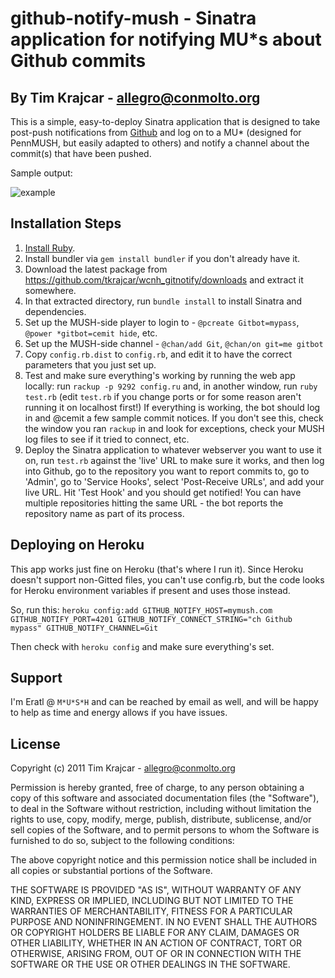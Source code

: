 # github-notify-mush - Sinatra application for notifying MU*s about Github commits
## By Tim Krajcar - allegro@conmolto.org

This is a simple, easy-to-deploy Sinatra application that is designed to take post-push notifications from [Github](http://www.github.com/)
and log on to a MU* (designed for PennMUSH, but easily adapted to others) and notify a channel about the commit(s) that have been pushed.

Sample output:

![example](http://i.imgur.com/d2S5C.jpg)

## Installation Steps
1.  [Install Ruby](http://www.ruby-lang.org/en/downloads/).
2.  Install bundler via `gem install bundler` if you don't already have it.
3.  Download the latest package from https://github.com/tkrajcar/wcnh_gitnotify/downloads and extract it somewhere.
4.  In that extracted directory, run `bundle install` to install Sinatra and dependencies.
5.  Set up the MUSH-side player to login to - `@pcreate Gitbot=mypass`, `@power *gitbot=cemit hide`, etc.
6.  Set up the MUSH-side channel - `@chan/add Git`, `@chan/on git=me gitbot`
7.  Copy `config.rb.dist` to `config.rb`, and edit it to have the correct parameters that you just set up.
8.  Test and make sure everything's working by running the web app locally: run `rackup -p 9292 config.ru` and,
    in another window, run `ruby test.rb` (edit `test.rb` if you change ports or for some reason aren't running it on localhost
    first!) If everything is working, the bot should log in and @cemit a few sample commit notices. If you don't see this, check the window you ran `rackup` in
    and look for exceptions, check your MUSH log files to see if it tried to connect, etc.
9.  Deploy the Sinatra application to whatever webserver you want to use it on, run `test.rb` against the 'live' URL to make sure it works, and then log into Github,
    go to the repository you want to report commits to, go to 'Admin', go to 'Service Hooks', select 'Post-Receive URLs', and add your live URL. Hit 'Test Hook' and you should get notified!
    You can have multiple repositories hitting the same URL - the bot reports the repository name as part of its process.

## Deploying on Heroku
This app works just fine on Heroku (that's where I run it). Since Heroku doesn't support non-Gitted files, you can't use config.rb, but the code looks for Heroku
environment variables if present and uses those instead.

So, run this:
`heroku config:add GITHUB_NOTIFY_HOST=mymush.com GITHUB_NOTIFY_PORT=4201 GITHUB_NOTIFY_CONNECT_STRING="ch Github mypass" GITHUB_NOTIFY_CHANNEL=Git`

Then check with `heroku config` and make sure everything's set.

## Support
I'm Eratl @ `M*U*S*H` and can be reached by email as well, and will be happy to help as time and energy allows if you have issues.

## License
Copyright (c) 2011 Tim Krajcar - allegro@conmolto.org

Permission is hereby granted, free of charge, to any person obtaining a copy of this software and associated documentation files (the "Software"), to deal in the Software without restriction, including without limitation the rights to use, copy, modify, merge, publish, distribute, sublicense, and/or sell copies of the Software, and to permit persons to whom the Software is furnished to do so, subject to the following conditions:

The above copyright notice and this permission notice shall be included in all copies or substantial portions of the Software.

THE SOFTWARE IS PROVIDED "AS IS", WITHOUT WARRANTY OF ANY KIND, EXPRESS OR IMPLIED, INCLUDING BUT NOT LIMITED TO THE WARRANTIES OF MERCHANTABILITY, FITNESS FOR A PARTICULAR PURPOSE AND NONINFRINGEMENT. IN NO EVENT SHALL THE AUTHORS OR COPYRIGHT HOLDERS BE LIABLE FOR ANY CLAIM, DAMAGES OR OTHER LIABILITY, WHETHER IN AN ACTION OF CONTRACT, TORT OR OTHERWISE, ARISING FROM, OUT OF OR IN CONNECTION WITH THE SOFTWARE OR THE USE OR OTHER DEALINGS IN THE SOFTWARE.